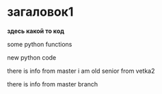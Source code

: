 # загаловок1

**здесь какой то код**

some python functions

new python code

there is info from master
i am old senior from vetka2

there is info from master branch
